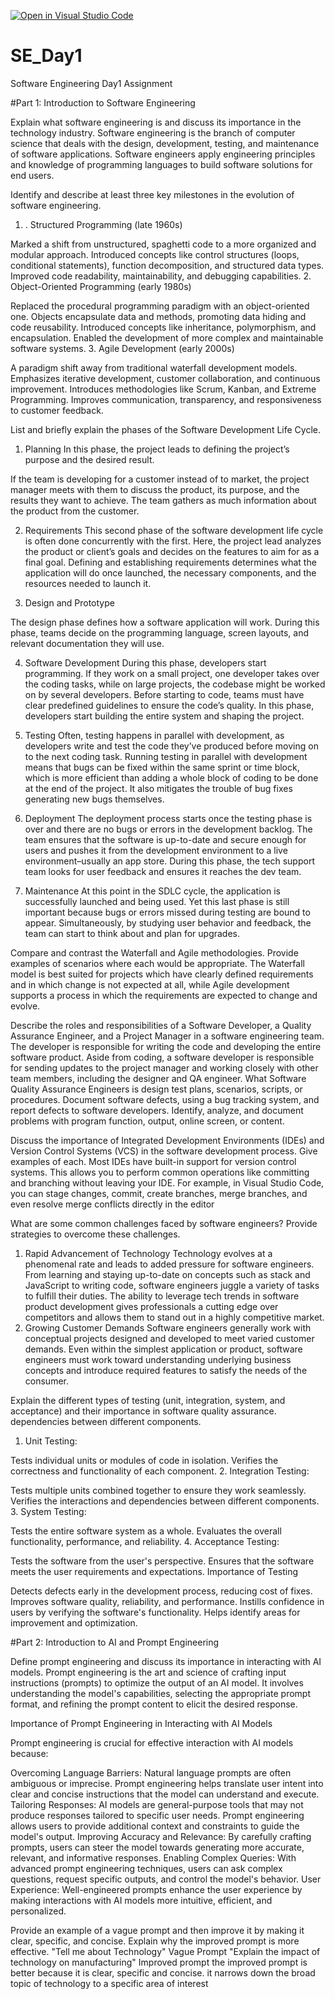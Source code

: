 [![Open in Visual Studio Code](https://classroom.github.com/assets/open-in-vscode-2e0aaae1b6195c2367325f4f02e2d04e9abb55f0b24a779b69b11b9e10269abc.svg)](https://classroom.github.com/online_ide?assignment_repo_id=15567081&assignment_repo_type=AssignmentRepo)
# SE_Day1
Software Engineering Day1 Assignment

#Part 1: Introduction to Software Engineering

Explain what software engineering is and discuss its importance in the technology industry.
Software engineering is the branch of computer science that deals with the design, development, testing, and maintenance of software applications. Software engineers apply engineering principles and knowledge of programming languages to build software solutions for end users.

Identify and describe at least three key milestones in the evolution of software engineering.
1. . Structured Programming (late 1960s)

Marked a shift from unstructured, spaghetti code to a more organized and modular approach.
Introduced concepts like control structures (loops, conditional statements), function decomposition, and structured data types.
Improved code readability, maintainability, and debugging capabilities.
2. Object-Oriented Programming (early 1980s)

Replaced the procedural programming paradigm with an object-oriented one.
Objects encapsulate data and methods, promoting data hiding and code reusability.
Introduced concepts like inheritance, polymorphism, and encapsulation.
Enabled the development of more complex and maintainable software systems.
3. Agile Development (early 2000s)

A paradigm shift away from traditional waterfall development models.
Emphasizes iterative development, customer collaboration, and continuous improvement.
Introduces methodologies like Scrum, Kanban, and Extreme Programming.
Improves communication, transparency, and responsiveness to customer feedback.

List and briefly explain the phases of the Software Development Life Cycle.
1. Planning
In this phase, the project leads to defining the project’s purpose and the desired result. 

If the team is developing for a customer instead of to market, the project manager meets with them to discuss the product, its purpose, and the results they want to achieve. The team gathers as much information about the product from the customer.

2. Requirements
This second phase of the software development life cycle is often done concurrently with the first. Here, the project lead analyzes the product or client’s goals and decides on the features to aim for as a final goal. Defining and establishing requirements determines what the application will do once launched, the necessary components, and the resources needed to launch it. 

3. Design and Prototype

The design phase defines how a software application will work. During this phase, teams decide on the programming language, screen layouts, and relevant documentation they will use.

4. Software Development 
During this phase, developers start programming. 
If they work on a small project, one developer takes over the coding tasks, while on large projects, the codebase might be worked on by several developers. 
Before starting to code, teams must have clear predefined guidelines to ensure the code’s quality. In this phase, developers start building the entire system and shaping the project.
5. Testing 
Often, testing happens in parallel with development, as developers write and test the code they’ve produced before moving on to the next coding task.
Running testing in parallel with development means that bugs can be fixed within the same sprint or time block, which is more efficient than adding a whole block of coding to be done at the end of the project. It also mitigates the trouble of bug fixes generating new bugs themselves.

6. Deployment
The deployment process starts once the testing phase is over and there are no bugs or errors in the development backlog. 
The team ensures that the software is up-to-date and secure enough for users and pushes it from the development environment to a live environment–usually an app store.
During this phase, the tech support team looks for user feedback and ensures it reaches the dev team.

7. Maintenance
At this point in the SDLC cycle, the application is successfully launched and being used. 
Yet this last phase is still important because bugs or errors missed during testing are bound to appear. Simultaneously, by studying user behavior and feedback, the team can start to think about and plan for upgrades. 

Compare and contrast the Waterfall and Agile methodologies. Provide examples of scenarios where each would be appropriate.
The Waterfall model is best suited for projects which have clearly defined requirements and in which change is not expected at all, while Agile development supports a process in which the requirements are expected to change and evolve.

Describe the roles and responsibilities of a Software Developer, a Quality Assurance Engineer, and a Project Manager in a software engineering team.
The developer is responsible for writing the code and developing the entire software product. Aside from coding, a software developer is responsible for sending updates to the project manager and working closely with other team members, including the designer and QA engineer. What Software Quality Assurance Engineers is design test plans, scenarios, scripts, or procedures. Document software defects, using a bug tracking system, and report defects to software developers. Identify, analyze, and document problems with program function, output, online screen, or content.

Discuss the importance of Integrated Development Environments (IDEs) and Version Control Systems (VCS) in the software development process. Give examples of each.
Most IDEs have built-in support for version control systems. This allows you to perform common operations like committing and branching without leaving your IDE. For example, in Visual Studio Code, you can stage changes, commit, create branches, merge branches, and even resolve merge conflicts directly in the editor

What are some common challenges faced by software engineers? Provide strategies to overcome these challenges.
1. Rapid Advancement of Technology
Technology evolves at a phenomenal rate and leads to added pressure for software engineers. From learning and staying up-to-date on concepts such as stack and JavaScript to writing code, software engineers juggle a variety of tasks to fulfill their duties. The ability to leverage tech trends in software product development gives professionals a cutting edge over competitors and allows them to stand out in a highly competitive market. 
2. Growing Customer Demands
Software engineers generally work with conceptual projects designed and developed to meet varied customer demands. Even within the simplest application or product, software engineers must work toward understanding underlying business concepts and introduce required features to satisfy the needs of the consumer. 

Explain the different types of testing (unit, integration, system, and acceptance) and their importance in software quality assurance.
 dependencies between different components.
1. Unit Testing:

Tests individual units or modules of code in isolation.
Verifies the correctness and functionality of each component.
2. Integration Testing:

Tests multiple units combined together to ensure they work seamlessly.
Verifies the interactions and dependencies between different components.
3. System Testing:

Tests the entire software system as a whole.
Evaluates the overall functionality, performance, and reliability.
4. Acceptance Testing:

Tests the software from the user's perspective.
Ensures that the software meets the user requirements and expectations.
Importance of Testing

Detects defects early in the development process, reducing cost of fixes.
Improves software quality, reliability, and performance.
Instills confidence in users by verifying the software's functionality.
Helps identify areas for improvement and optimization.

#Part 2: Introduction to AI and Prompt Engineering


Define prompt engineering and discuss its importance in interacting with AI models.
Prompt engineering is the art and science of crafting input instructions (prompts) to optimize the output of an AI model. It involves understanding the model's capabilities, selecting the appropriate prompt format, and refining the prompt content to elicit the desired response.

Importance of Prompt Engineering in Interacting with AI Models

Prompt engineering is crucial for effective interaction with AI models because:

Overcoming Language Barriers: Natural language prompts are often ambiguous or imprecise. Prompt engineering helps translate user intent into clear and concise instructions that the model can understand and execute.
Tailoring Responses: AI models are general-purpose tools that may not produce responses tailored to specific user needs. Prompt engineering allows users to provide additional context and constraints to guide the model's output.
Improving Accuracy and Relevance: By carefully crafting prompts, users can steer the model towards generating more accurate, relevant, and informative responses.
Enabling Complex Queries: With advanced prompt engineering techniques, users can ask complex questions, request specific outputs, and control the model's behavior.
User Experience: Well-engineered prompts enhance the user experience by making interactions with AI models more intuitive, efficient, and personalized.

Provide an example of a vague prompt and then improve it by making it clear, specific, and concise. Explain why the improved prompt is more effective.
"Tell me about Technology" Vague Prompt
"Explain the impact of technology on manufacturing" Improved prompt
the improved prompt is better because it is clear, specific and concise. it narrows down the broad topic of technology to a specific area of interest
